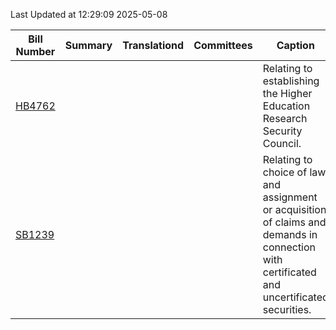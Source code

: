Last Updated at 12:29:09 2025-05-08

|Bill Number|Summary|Translationd|Committees|Caption|Authors|Last Actiond|
|-|-|-|-|-|-|-|
|[HB4762](https://capitol.texas.gov/BillLookup/History.aspx?LegSess=89R&Bill=HB4762)||||Relating to establishing the Higher Education Research Security Council.|Wilson, Capriglione, Howard, Lambert, Shaheen|05/05/2025 H Laid on the table subject to call|
|[SB1239](https://capitol.texas.gov/BillLookup/History.aspx?LegSess=89R&Bill=SB1239)||||Relating to choice of law and assignment or acquisition of claims and demands in connection with certificated and uncertificated securities.|Middleton|05/08/2025 H Committee report sent to Calendars|
